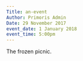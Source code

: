 ```yaml
---
Title: an-event
Author: Primoris Admin
Date: 29 November 2017
event_date: 1 January 2018
event_time: 5:00pm
---
```


The frozen picnic.